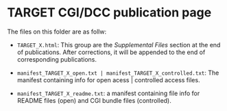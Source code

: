 # TARGET CGI/DCC publication page
The files on this folder are as follw:

* ```TARGET_X.html```: This group are the *Supplemental Files* section at the end of publications. After corrections, it will be appended to the end of corresponding publications.

*  ```manifest_TARGET_X_open.txt | manifest_TARGET_X_controlled.txt```: The manifest containing info for open acess | controlled access files. 

*  ```manifest_TARGET_X_readme.txt```: a manifest containing file info for README files (open) and CGI bundle files (controlled).